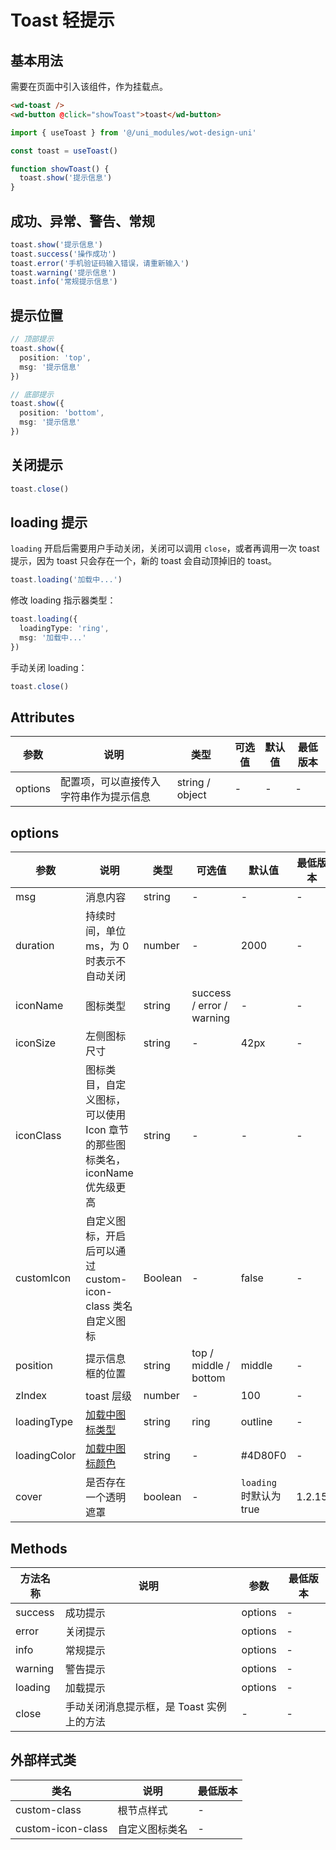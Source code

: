 <frame/>

# Toast 轻提示

## 基本用法

需要在页面中引入该组件，作为挂载点。

```html
<wd-toast />
<wd-button @click="showToast">toast</wd-button>
```

```typescript
import { useToast } from '@/uni_modules/wot-design-uni'

const toast = useToast()

function showToast() {
  toast.show('提示信息')
}
```

## 成功、异常、警告、常规

```typescript
toast.show('提示信息')
toast.success('操作成功')
toast.error('手机验证码输入错误，请重新输入')
toast.warning('提示信息')
toast.info('常规提示信息')
```

## 提示位置

```typescript
// 顶部提示
toast.show({
  position: 'top',
  msg: '提示信息'
})

// 底部提示
toast.show({
  position: 'bottom',
  msg: '提示信息'
})
```

## 关闭提示

```typescript
toast.close()
```

## loading 提示

`loading` 开启后需要用户手动关闭，关闭可以调用 `close`，或者再调用一次 toast 提示，因为 toast 只会存在一个，新的 toast 会自动顶掉旧的 toast。

```typescript
toast.loading('加载中...')
```

修改 loading 指示器类型：

```typescript
toast.loading({
  loadingType: 'ring',
  msg: '加载中...'
})
```

手动关闭 loading：

```typescript
toast.close()
```

## Attributes

| 参数    | 说明                                   | 类型            | 可选值 | 默认值 | 最低版本 |
| ------- | -------------------------------------- | --------------- | ------ | ------ | -------- |
| options | 配置项，可以直接传入字符串作为提示信息 | string / object | -      | -      | -        |

## options

| 参数         | 说明                                                                        | 类型    | 可选值                    | 默认值                 | 最低版本 |
| ------------ | --------------------------------------------------------------------------- | ------- | ------------------------- | ---------------------- | -------- |
| msg          | 消息内容                                                                    | string  | -                         | -                      | -        |
| duration     | 持续时间，单位 ms，为 0 时表示不自动关闭                                    | number  | -                         | 2000                   | -        |
| iconName     | 图标类型                                                                    | string  | success / error / warning | -                      | -        |
| iconSize     | 左侧图标尺寸                                                                | string  | -                         | 42px                   | -        |
| iconClass    | 图标类目，自定义图标，可以使用 Icon 章节的那些图标类名，iconName 优先级更高 | string  | -                         | -                      | -        |
| customIcon   | 自定义图标，开启后可以通过 custom-icon-class 类名自定义图标                 | Boolean | -                         | false                  | -        |
| position     | 提示信息框的位置                                                            | string  | top / middle / bottom     | middle                 | -        |
| zIndex       | toast 层级                                                                  | number  | -                         | 100                    | -        |
| loadingType  | [加载中图标类型](/component/loading)                                        | string  | ring                      | outline                | -        |
| loadingColor | [加载中图标颜色](/component/loading)                                        | string  | -                         | #4D80F0                | -        |
| cover        | 是否存在一个透明遮罩                                                        | boolean | -                         | `loading`时默认为 true | 1.2.15   |

## Methods

| 方法名称 | 说明                                      | 参数    | 最低版本 |
| -------- | ----------------------------------------- | ------- | -------- |
| success  | 成功提示                                  | options | -        |
| error    | 关闭提示                                  | options | -        |
| info     | 常规提示                                  | options | -        |
| warning  | 警告提示                                  | options | -        |
| loading  | 加载提示                                  | options | -        |
| close    | 手动关闭消息提示框，是 Toast 实例上的方法 | -       | -        |

## 外部样式类

| 类名              | 说明           | 最低版本 |
| ----------------- | -------------- | -------- |
| custom-class      | 根节点样式     | -        |
| custom-icon-class | 自定义图标类名 | -        |
